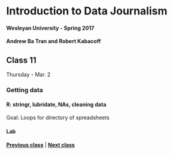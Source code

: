 # Introduction to Data Journalism
  
#### Wesleyan University - Spring 2017
  
**Andrew Ba Tran and Robert Kabacoff**
  
## Class 11
Thursday - Mar. 2
                             
### Getting data
                             
#### R: stringr, lubridate, NAs, cleaning data
                             
Goal: Loops for directory of spreadsheets
                             
#### Lab

                   
**[Previous class](class10.md)** | **[Next class](class12.md)**
